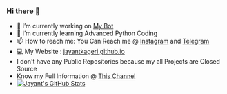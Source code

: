 ### Hi there 🤘

- 🔭 I’m currently working on [My Bot](t.me/TGGroupManager_bot)
- 🌱 I’m currently learning Advanced Python Coding
- 📫 How to reach me: You Can Reach me @ [Instagram](https://instagram.com/jayantkageri) and [Telegram](https://telegram.dog/jayantkageri)
- 💻 My Website : [jayantkageri.github.io](https://jayantkageri.github.io)
- I don't have any Public Repositories because my all Projects are Closed Source
- Know my Full Information @ [This Channel](https://telegram.dog/Know_About_Your_Dad)
- [![Jayant's GitHub Stats](https://github-readme-stats.vercel.app/api?username=jayantkageri)](https://github.com/anuraghazra/github-readme-stats)
